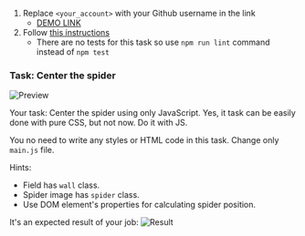 1. Replace `<your_account>` with your Github username in the link
   - [DEMO LINK](https://YevhenProtasov.github.io/js_center_spider_DOM/)
2. Follow [this instructions](https://mate-academy.github.io/layout_task-guideline/)
   - There are no tests for this task so use `npm run lint` command instead of `npm test`

### Task: Center the spider

![Preview](./src/images/preview.png)

Your task: Center the spider using only JavaScript. Yes, it task can be easily done with pure CSS, but not now. Do it with JS.

You no need to write any styles or HTML code in this task. Change only `main.js` file.

Hints:

- Field has `wall` class.
- Spider image has `spider` class.
- Use DOM element's properties for calculating spider position.

It's an expected result of your job:
![Result](./src/images/result.png)
